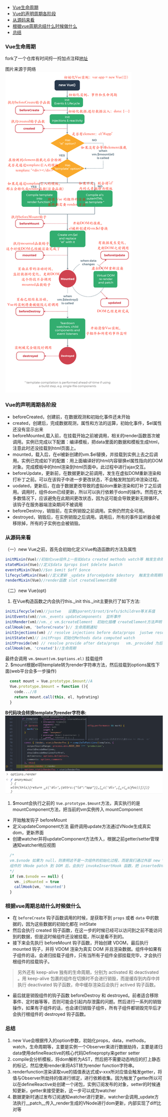- [Vue生命周期](#vue%e7%94%9f%e5%91%bd%e5%91%a8%e6%9c%9f)
- [Vue的声明周期各阶段](#vue%e7%9a%84%e5%a3%b0%e6%98%8e%e5%91%a8%e6%9c%9f%e5%90%84%e9%98%b6%e6%ae%b5)
- [从源码来看](#%e4%bb%8e%e6%ba%90%e7%a0%81%e6%9d%a5%e7%9c%8b)
- [根据vue周期总结什么时候做什么](#%e6%a0%b9%e6%8d%aevue%e5%91%a8%e6%9c%9f%e6%80%bb%e7%bb%93%e4%bb%80%e4%b9%88%e6%97%b6%e5%80%99%e5%81%9a%e4%bb%80%e4%b9%88)
- [总结](#%e6%80%bb%e7%bb%93)

### Vue生命周期  

fork了一个仓库有时间捋一捋加点注释[地址](https://github.com/justwe7/vue)  

图片来源于网络
![生命周期](/img/vue-lifecycle.png)  


### Vue的声明周期各阶段
- beforeCreated，创建前，在数据观测和初始化事件还未开始
- created，创建后，完成数据观测，属性和方法的运算，初始化事件，$el属性还没有显示出来
- beforeMounted,载入前，在挂载开始之前被调用，相关的render函数首次被调用。实例已完成以下配置：编译模板，把data里面的数据和模板生成html，注意此时还没挂载到html页面上。
- mounted，载入后，在el被新创建的vm.$el替换，并挂载到实例上去之后调用。实例已完成如下的配置：用上面编译好的html内容替换el属性指向的DOM对象。完成模板中的html渲染到html页面中。此过程中进行ajax交互。
- beforeUpdate，更新前，在数据更新之前调用，发生在虚拟DOM重新渲染和打补丁之前。可以在该钩子中进一步更改状态，不会触发附加的冲渲染过程。
- uodated，更新后，在由于数据更改导致的虚拟dom重新渲染和打补丁之后调用。调用时，组件dom已经更新，所以可以执行依赖于dom的操作。然而在大多数情况下，应该避免在此期间更改状态，因为这可能会导致更新无限循环。该钩子在服务器端渲染期间不被调用
- beforeDestroy，销毁前，在实例销毁之前调用。实例仍然完全可用。
- destroyed，销毁后，在实例销毁之后调用。调用后，所有的事件监听器会被移除掉，所有的子实例也会被销毁。


### 从源码来看
（一）new Vue之前，首先会初始化定义Vue构造函数的方法及属性
```js
initMixin(Vue)//初始化vue组件上一些如data created methods watch等 触发生命周期钩子函数：beforeCreate created
stateMixin(Vue)//定义$data $props $set $delete $watch
eventsMixin(Vue)//$on $emit $off $once
lifecycleMixin(Vue)//定义更新 _update $forceUpdate $destory  触发生命周期钩子函数： 'beforeDestroy' , 'destroyed' , 'beforeMount' , 'beforeUpdate' ,'mounted', 'activated' , 'deactivated'
renderMixin(Vue)//render函数 slot createElement调用
```

（二）new Vue(opt)
1. 在Vue构造函数之内会执行this._init
this._init主要执行了如下方法:
```js
initLifecycle(vm)//justwe   设置$parent/$root/$refs/$children等关系值
initEvents(vm)//vm._events updateComponents  监听事件
initRender(vm)//vm._c vm.$createElement  初始化插槽 createElement方法声明
callHook(vm, 'beforeCreate')// 生命周期通知
initInjections(vm) // resolve injections before data/props  justwe resolveInject  defineReactive 注入数据依赖
initState(vm)// initProps 初始化Methods data computed watch 
initProvide(vm) // resolve provide after data/props   vm._provided 为后代提供数据
callHook(vm, 'created')//生命周期
```
最终会调用 `vm.$mount(vm.$options.el)` 挂载组件   
2. $mount根据el将template转为render字符串方法，然后挂载到options属性下面(web平台会多一步操作)
```js
  const mount = Vue.prototype.$mount//A
  Vue.prototype.$mount = function (){
    code...//B
    return mount.call(this, el, hydrating)
  }
```
**B代码块会转换template为render字符串:**    
![vue-render2](/img/vue-render2.png)
![vue-render1](/img/vue-render1.png)   

1. \$mount会执行之前的 `Vue.prototype.$mount`方法，真实执行的是mountComponent方法，把当前的vm实例传入
mountComponent
- 开始触发钩子 beforeMount
- 定义updateComponent方法 最终调用update方法通过VNode生成真实dom，更新界面
- 创建watcher并将updateComponent方法传入，根据之前getter/setter管理通知watcher响应视图
```js
  /* 
  vm.$vnode 如果为 null，则表明这不是一次组件的初始化过程，而是我们通过外部 new Vue 初始化过程。那么对于组件，它的 mounted 时机在哪儿呢？ 
  组件的 VNode patch 到 DOM 后，会执行 invokeInsertHook 函数，把 insertedVnodeQueue 里保存的钩子函数依次执行一遍，它的定义在 src/core/vdom/patch.js
  */
  if (vm.$vnode == null) {
    vm._isMounted = true
    callHook(vm, 'mounted')
  }
```

### 根据vue周期总结什么时候做什么
- 在 `beforeCreate` 钩子函数调用的时候，是获取不到 `props` 或者 `data` 中的数据的，因为这些数据的初始化都在 initState
- 然后会执行 created 钩子函数，在这一步的时候已经可以访问到之前不能访问到的数据，但是这时候组件还没被挂载，所以是看不到的。
- 接下来会先执行 beforeMount 钩子函数，开始创建 VDOM，最后执行 mounted 钩子，并将 VDOM 渲染为真实 DOM 并且渲染数据。组件中如果有子组件的话，会递归挂载子组件，只有当所有子组件全部挂载完毕，才会执行根组件的挂载钩子。
  
> 另外还有 keep-alive 独有的生命周期，分别为 activated 和 deactivated 。用 keep-alive 包裹的组件在切换时不会进行销毁，而是缓存到内存中并执行 deactivated 钩子函数，命中缓存渲染后会执行 actived 钩子函数。

- 最后就是销毁组件的钩子函数 beforeDestroy 和 destroyed。前者适合移除事件、定时器等等，否则可能会引起内存泄露的问题。然后进行一系列的销毁操作，如果有子组件的话，也会递归销毁子组件，所有子组件都销毁完毕后才会执行根组件的 destroyed 钩子函数。


### 总结

1. new Vue会根据传入的option参数，初始化props，data，methods，watch，生命周期等，主要是实例一个Observer来进行数据劫持，主要是递归data使用defineReactive的核心代码Definepropty来getter setter
2. compile会分析模板，将dom解析为AST，然后把不需要动态响应的打上静态的标记，然后使用render来将AST转为render function字符串。
3. renderfunction渲染读取vue的插值表达式或v-xxx所对应值会触发getter，将值与Observer所劫持的值进行绑定，进行依赖收集。因为触发了getter所以可以在defineReactive处创建一个闭包，实例订阅发布的对象，setter的时候通知更新，getter来接受更新，这一步可以成为watcher
4. 数据更新时通过发布订阅通知watcher进行更新，watcher会调用_update方法执行__patch__传入_render生成的VNode进行dom更新，内部实现了diff比对等
